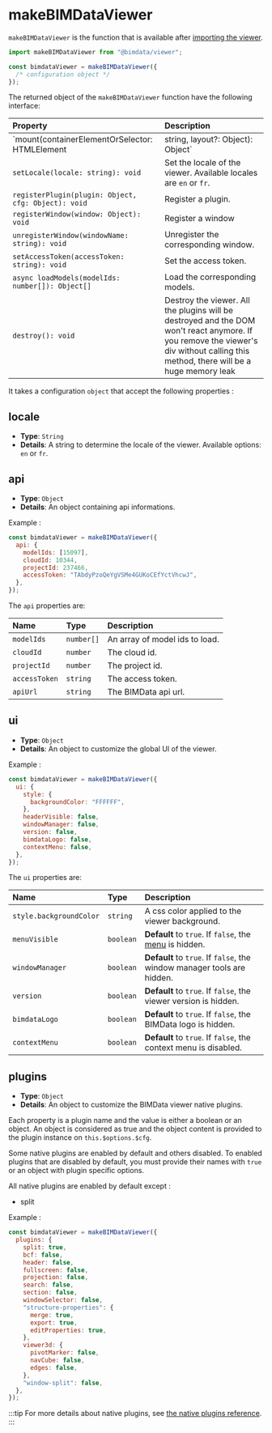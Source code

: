 # makeBIMDataViewer

`makeBIMDataViewer` is the function that is available after [importing the viewer](/viewer/getting_started.html).

```javascript
import makeBIMDataViewer from "@bimdata/viewer";

const bimdataViewer = makeBIMDataViewer({
  /* configuration object */
});
```

The returned object of the `makeBIMDataViewer` function have the following interface:

| Property                                                                           | Description                                                                                                                                                                         |
| :--------------------------------------------------------------------------------- | :---------------------------------------------------------------------------------------------------------------------------------------------------------------------------------- |
| `mount(containerElementOrSelector: HTMLElement | string, layout?: Object): Object` | Mount the viewer on the corresponding DOM element with the specified layout.                                                                                                        |
| `setLocale(locale: string): void`                                                  | Set the locale of the viewer. Available locales are `en` or `fr`.                                                                                                                   |
| `registerPlugin(plugin: Object, cfg: Object): void`                                | Register a plugin.                                                                                                                                                                  |
| `registerWindow(window: Object): void`                                             | Register a window                                                                                                                                                                   |
| `unregisterWindow(windowName: string): void`                                       | Unregister the corresponding window.                                                                                                                                                |
| `setAccessToken(accessToken: string): void`                                        | Set the access token.                                                                                                                                                               |
| `async loadModels(modelIds: number[]): Object[]`                                   | Load the corresponding models.                                                                                                                                                      |
| `destroy(): void`                                                                  | Destroy the viewer. All the plugins will be destroyed and the DOM won't react anymore. If you remove the viewer's div without calling this method, there will be a huge memory leak |

It takes a configuration `object` that accept the following properties :

## locale

- **Type**: `String`
- **Details**: A string to determine the locale of the viewer. Available options: `en` or `fr`.

## api

- **Type**: `Object`
- **Details**: An object containing api informations.

Example :

```javascript
const bimdataViewer = makeBIMDataViewer({
  api: {
    modelIds: [15097],
    cloudId: 10344,
    projectId: 237466,
    accessToken: "TAbdyPzoQeYgVSMe4GUKoCEfYctVhcwJ",
  },
});
```

The `api` properties are:

| Name          | Type       | Description                    |
| :------------ | :--------- | :----------------------------- |
| `modelIds`    | `number[]` | An array of model ids to load. |
| `cloudId`     | `number`   | The cloud id.                  |
| `projectId`   | `number`   | The project id.                |
| `accessToken` | `string`   | The access token.              |
| `apiUrl`      | `string`   | The BIMData api url.           |

## ui

- **Type**: `Object`
- **Details**: An object to customize the global UI of the viewer.

Example :

```javascript
const bimdataViewer = makeBIMDataViewer({
  ui: {
    style: {
      backgroundColor: "FFFFFF",
    },
    headerVisible: false,
    windowManager: false,
    version: false,
    bimdataLogo: false,
    contextMenu: false,
  },
});
```

The `ui` properties are:

| Name                    | Type      | Description                                                                                  |
| :---------------------- | :-------- | :------------------------------------------------------------------------------------------- |
| `style.backgroundColor` | `string`  | A css color applied to the viewer background.                                                |
| `menuVisible`           | `boolean` | **Default** to `true`. If `false`, the [menu](/viewer/customize_the_ui.html#menu) is hidden. |
| `windowManager`         | `boolean` | **Default** to `true`. If `false`, the window manager tools are hidden.                      |
| `version`               | `boolean` | **Default** to `true`. If `false`, the viewer version is hidden.                             |
| `bimdataLogo`           | `boolean` | **Default** to `true`. If `false`, the BIMData logo is hidden.                               |
| `contextMenu`           | `boolean` | **Default** to `true`. If `false`, the context menu is disabled.                             |

## plugins

- **Type**: `Object`
- **Details**: An object to customize the BIMData viewer native plugins.

Each property is a plugin name and the value is either a boolean or an object. An object is considered as true and the object content is provided to the plugin instance on `this.$options.$cfg`.

Some native plugins are enabled by default and others disabled. To enabled plugins that are disabled by default, you must provide their names with `true` or an object with plugin specific options.

All native plugins are enabled by default except :

- split

Example :

```javascript
const bimdataViewer = makeBIMDataViewer({
  plugins: {
    split: true,
    bcf: false,
    header: false,
    fullscreen: false,
    projection: false,
    search: false,
    section: false,
    windowSelector: false,
    "structure-properties": {
      merge: true,
      export: true,
      editProperties: true,
    },
    viewer3d: {
      pivotMarker: false,
      navCube: false,
      edges: false,
    },
    "window-split": false,
  },
});
```

:::tip
For more details about native plugins, see [the native plugins reference](/viewer/reference/native_plugins.html).
:::
